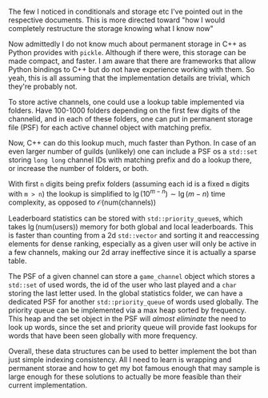 The few I noticed in conditionals and storage etc I've pointed out in the respective documents. This is more directed toward "how I would completely restructure the storage knowing what I know now"

Now admittedly I do not know much about permanent storage in C++ as Python provides with `pickle`. Although if there were, this storage can be made compact, and faster. I am aware that there are frameworks that allow Python bindings to C++ but do not have experience working with them. So yeah, this is all assuming that the implementation details are trivial, which they're probably not.

To store active channels, one could use a lookup table implemented via folders. Have 100-1000 folders depending on the first few digits of the channelid, and in each of these folders, one can put in permanent storage file (PSF) for each active channel object with matching prefix. 

Now, C++ can do this lookup much, much faster than Python. In case of an even larger number of guilds (unlikely) one can include a PSF os a `std::set` storing `long long` channel IDs with matching prefix and do a lookup there, or increase the number of folders, or both.

With first `n` digits being prefix folders (assuming each id is a fixed `m` digits with `m > n`) the lookup is simplified to $\lg(10^{m - n}) \sim \lg (m - n)$ time complexity, as opposed to $\mathcal O (\text{num(channels)})$ 

Leaderboard statistics can be stored with `std::priority_queue`s, which takes $\lg (\text{num(users)})$ memory for both global and local leaderboards. This is faster than counting from a 2d `std::vector` and sorting it and reaccessing elements for dense ranking, especially as a given user will only be active in a few channels, making our 2d array ineffective since it is actually a sparse table.

The PSF of a given channel can store a `game_channel` object which stores a `std::set` of used words, the id of the user who last played and a `char` storing the last letter used. In the global statistics folder, we can have a dedicated PSF for another `std::priority_queue` of words used globally. The priority queue can be implemented via a max heap sorted by frequency. This heap and the set object in the PSF will *almost eliminate* the need to look up words, since the set and priority queue will provide fast lookups for words that have been seen globally with more frequency.

Overall, these data structures can be used to better implement the bot than just simple indexing consistency. All I need to learn is wrapping and permanent storae and how to get my bot famous enough that may sample is large enough for these solutions to actually be more feasible than their current implementation.
